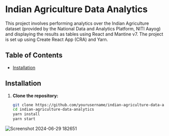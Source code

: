 # Indian Agriculture Data Analytics

This project involves performing analytics over the Indian Agriculture dataset (provided by the National Data and Analytics Platform, NITI Aayog) and displaying the results as tables using React and Mantine v7. The project is set up using Create React App (CRA) and Yarn.

## Table of Contents

- [Installation](#installation)


## Installation

1. **Clone the repository:**

   ```bash
   git clone https://github.com/yourusername/indian-agriculture-data-analytics.git
   cd indian-agriculture-data-analytics
   yarn install
   yarn start

![Screenshot 2024-06-29 182651](https://github.com/parakh3/indian-agriculture-data-analytics/assets/63946699/3b2324ff-32e4-4ea9-ac1d-126bc94915a1)

